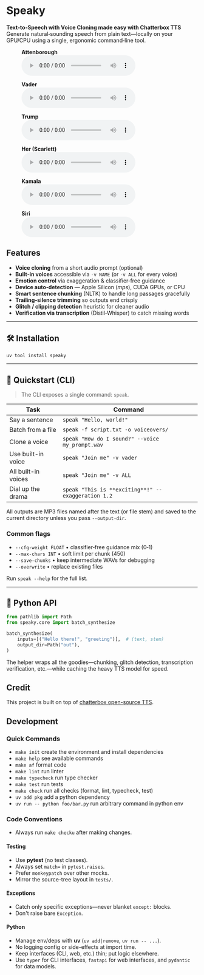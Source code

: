 # Speaky

**Text‑to‑Speech with Voice Cloning made easy with Chatterbox TTS**
Generate natural‑sounding speech from plain text—locally on your GPU/CPU using a single, ergonomic command‑line tool.

<figure>
  <figcaption><strong>Attenborough</strong></figcaption>
  <audio controls src="docs/we-hold-these-truths-to-be-self-evident--attenborough.mp3"></audio>
</figure>

<figure>
  <figcaption><strong>Vader</strong></figcaption>
  <audio controls src="docs/we-hold-these-truths-to-be-self-evident--vader.mp3"></audio>
</figure>

<figure>
  <figcaption><strong>Trump</strong></figcaption>
  <audio controls src="docs/we-hold-these-truths-to-be-self-evident--trump.mp3"></audio>
</figure>

<figure>
  <figcaption><strong>Her (Scarlett)</strong></figcaption>
  <audio controls src="docs/we-hold-these-truths-to-be-self-evident--her.mp3"></audio>
</figure>

<figure>
  <figcaption><strong>Kamala</strong></figcaption>
  <audio controls src="docs/we-hold-these-truths-to-be-self-evident--kamala.mp3"></audio>
</figure>

<figure>
  <figcaption><strong>Siri</strong></figcaption>
  <audio controls src="docs/we-hold-these-truths-to-be-self-evident--siri.mp3"></audio>
</figure>





## Features

* **Voice cloning** from a short audio prompt (optional)
* **Built‑in voices** accessible via `-v NAME` (or `-v ALL` for every voice)
* **Emotion control** via exaggeration & classifier‑free guidance
* **Device auto‑detection** — Apple Silicon (*mps*), CUDA GPUs, or CPU
* **Smart sentence chunking** (NLTK) to handle long passages gracefully
* **Trailing‑silence trimming** so outputs end crisply
* **Glitch / clipping detection** heuristic for cleaner audio
* **Verification via transcription** (Distil‑Whisper) to catch missing words



---

## 🛠 Installation

```bash
uv tool install speaky
```

---

## 🚀 Quickstart (CLI)

> The CLI exposes a single command: `speak`.

| Task              | Command                                                         |
| ----------------- | --------------------------------------------------------------- |
| Say a sentence    | `speak "Hello, world!"`                            |
| Batch from a file | `speak -f script.txt -o voiceovers/`                      |
| Clone a voice     | `speak "How do I sound?" --voice my_prompt.wav`    |
| Use built-in voice| `speak "Join me" -v vader`                         |
| All built-in voices| `speak "Join me" -v ALL`                         |
| Dial up the drama | `speak "This is **exciting**!" --exaggeration 1.2` |

All outputs are MP3 files named after the text (or file stem) and saved to the current directory unless you pass `--output-dir`.

### Common flags

* `--cfg-weight FLOAT`  • classifier‑free guidance mix (0‑1)
* `--max-chars INT`  • soft limit per chunk (450)
* `--save-chunks`  • keep intermediate WAVs for debugging
* `--overwrite`  • replace existing files

Run `speak --help` for the full list.

---

## 🐍 Python API

```python
from pathlib import Path
from speaky.core import batch_synthesize

batch_synthesize(
    inputs=[("Hello there!", "greeting")],  # (text, stem)
    output_dir=Path("out"),
)
```

The helper wraps all the goodies—chunking, glitch detection, transcription verification, etc.—while caching the heavy TTS model for speed.

## Credit

This project is built on top of [chatterbox open-source TTS](https://github.com/resemble-ai/chatterbox).

## Development

### Quick Commands
 - `make init` create the environment and install dependencies
 - `make help` see available commands
 - `make af` format code
 - `make lint` run linter
 - `make typecheck` run type checker
 - `make test` run tests
 - `make check` run all checks (format, lint, typecheck, test)
 - `uv add pkg` add a python dependency
 - `uv run -- python foo/bar.py` run arbitrary command in python env

### Code Conventions

- Always run `make checku` after making changes.

#### Testing
- Use **pytest** (no test classes).
- Always set `match=` in `pytest.raises`.
- Prefer `monkeypatch` over other mocks.
- Mirror the source-tree layout in `tests/`.

#### Exceptions
- Catch only specific exceptions—never blanket `except:` blocks.
- Don't raise bare `Exception`.

#### Python
- Manage env/deps with **uv** (`uv add|remove`, `uv run -- ...`).
- No logging config or side-effects at import time.
- Keep interfaces (CLI, web, etc.) thin; put logic elsewhere.
- Use `typer` for CLI interfaces, `fastapi` for web interfaces, and `pydantic` for data models.

